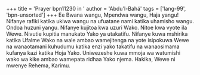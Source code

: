+++
title = 'Prayer bpn11230 in '
author = 'Abdu'l-Bahá'
tags = ['lang-99', 'bpn-unsorted']
+++
Ee Bwana wangu, Mpendwa wangu, Haja yangu!  Nifanye rafiki katika ukiwa wangu na ufuatane nami katika uhamisho wangu.  Ondoa huzuni yangu.  Nifanye kujitoa kwa uzuri Wako.  Nitoe kwa vyote ila Wewe.  Nivutie kupitia manukato Yako ya utakatifu.  Nifanye kuwa mshirika katika Ufalme Wako na wale ambao wamejitenga na yote isipokuwa Wewe na wanaotamani kuhudumu katika enzi yako takatifu na wanaosimama kufanya kazi katika Hoja Yako.  Uniwezeshe kuwa mmoja wa watumishi wako wa kike ambao wamepata ridhaa Yako njema.  Hakika, Wewe ni mwenye Rehema, Karimu.
